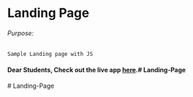 # Landing Page

###### Purpose:
    Sample Landing page with JS

#### Dear Students, Check out the live app [here](http://203.193.173.125/buildriseshine/javascript/landing-page/).#   L a n d i n g - P a g e  
 #   L a n d i n g - P a g e  
 